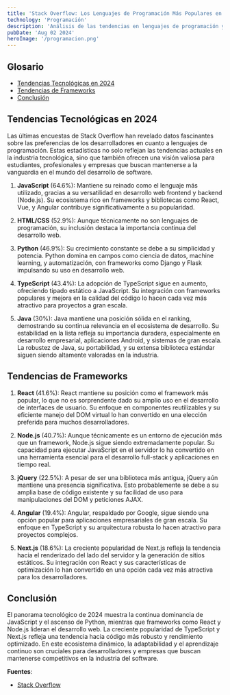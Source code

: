 ```yaml
---
title: 'Stack Overflow: Los Lenguajes de Programación Más Populares en 2024'
technology: 'Programación'
description: 'Análisis de las tendencias en lenguajes de programación y frameworks más populares en 2024, según la encuesta de Stack Overflow, ofreciendo insights valiosos para profesionales y empresas del sector tecnológico.'
pubDate: 'Aug 02 2024'
heroImage: '/programacion.png'
---
```

## Glosario
- [Tendencias Tecnológicas en 2024](#tendencias-tecnológicas-en-2024)
- [Tendencias de Frameworks](#tendencias-de-frameworks)
- [Conclusión](#conclusión)

## Tendencias Tecnológicas en 2024
Las últimas encuestas de Stack Overflow han revelado datos fascinantes sobre las preferencias de los desarrolladores en cuanto a lenguajes de programación. Estas estadísticas no solo reflejan las tendencias actuales en la industria tecnológica, sino que también ofrecen una visión valiosa para estudiantes, profesionales y empresas que buscan mantenerse a la vanguardia en el mundo del desarrollo de software.
    
1. **JavaScript** (64.6%):
Mantiene su reinado como el lenguaje más utilizado, gracias a su versatilidad en desarrollo web frontend y backend (Node.js). Su ecosistema rico en frameworks y bibliotecas como React, Vue, y Angular contribuye significativamente a su popularidad.

2. **HTML/CSS** (52.9%):
Aunque técnicamente no son lenguajes de programación, su inclusión destaca la importancia continua del desarrollo web.

3. **Python** (46.9%):
Su crecimiento constante se debe a su simplicidad y potencia. Python domina en campos como ciencia de datos, machine learning, y automatización, con frameworks como Django y Flask impulsando su uso en desarrollo web.

4. **TypeScript** (43.4%):
La adopción de TypeScript sigue en aumento, ofreciendo tipado estático a JavaScript. Su integración con frameworks populares y mejora en la calidad del código lo hacen cada vez más atractivo para proyectos a gran escala.

5. **Java** (30%):
Java mantiene una posición sólida en el ranking, demostrando su continua relevancia en el ecosistema de desarrollo. Su estabilidad en la lista refleja su importancia duradera, especialmente en desarrollo empresarial, aplicaciones Android, y sistemas de gran escala. La robustez de Java, su portabilidad, y su extensa biblioteca estándar siguen siendo altamente valoradas en la industria.

## Tendencias de Frameworks
1. **React** (41.6%):
React mantiene su posición como el framework más popular, lo que no es sorprendente dado su amplio uso en el desarrollo de interfaces de usuario. Su enfoque en componentes reutilizables y su eficiente manejo del DOM virtual lo han convertido en una elección preferida para muchos desarrolladores.

2. **Node.js** (40.7%):
Aunque técnicamente es un entorno de ejecución más que un framework, Node.js sigue siendo extremadamente popular. Su capacidad para ejecutar JavaScript en el servidor lo ha convertido en una herramienta esencial para el desarrollo full-stack y aplicaciones en tiempo real.

3. **jQuery** (22.5%):
A pesar de ser una biblioteca más antigua, jQuery aún mantiene una presencia significativa. Esto probablemente se debe a su amplia base de código existente y su facilidad de uso para manipulaciones del DOM y peticiones AJAX.

4. **Angular** (19.4%):
Angular, respaldado por Google, sigue siendo una opción popular para aplicaciones empresariales de gran escala. Su enfoque en TypeScript y su arquitectura robusta lo hacen atractivo para proyectos complejos.

5. **Next.js** (18.6%):
La creciente popularidad de Next.js refleja la tendencia hacia el renderizado del lado del servidor y la generación de sitios estáticos. Su integración con React y sus características de optimización lo han convertido en una opción cada vez más atractiva para los desarrolladores.

## Conclusión
El panorama tecnológico de 2024 muestra la continua dominancia de JavaScript y el ascenso de Python, mientras que frameworks como React y Node.js lideran el desarrollo web. La creciente popularidad de TypeScript y Next.js refleja una tendencia hacia código más robusto y rendimiento optimizado. En este ecosistema dinámico, la adaptabilidad y el aprendizaje continuo son cruciales para desarrolladores y empresas que buscan mantenerse competitivos en la industria del software.

**Fuentes**:
- <a href="https://survey.stackoverflow.co/2024/" target="_blank">Stack Overflow</a>